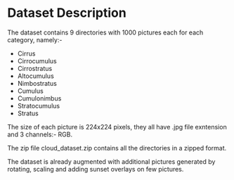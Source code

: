 # Dataset Description
The dataset contains 9 directories with 1000 pictures each for each category, namely:-
<ul>
  <li>Cirrus</li>
  <li>Cirrocumulus</li>
  <li>Cirrostratus</li>
  <li>Altocumulus</li>
  <li>Nimbostratus</li>
  <li>Cumulus</li>
  <li>Cumulonimbus</li>
  <li>Stratocumulus</li>
  <li>Stratus</li>
</ul>

The size of each picture is 224x224 pixels, they all have .jpg file exntension and 3 channels:- RGB.

The zip file cloud_dataset.zip contains all the directories in a zipped format.

The dataset is already augmented with additional pictures generated by rotating, scaling and adding sunset overlays on few pictures.



